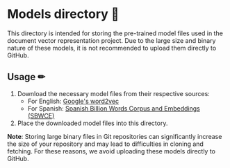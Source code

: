 # Models directory 🧠

This directory is intended for storing the pre-trained model files used in the document vector representation project. Due to the large size and binary nature of these models, it is not recommended to upload them directly to GitHub.

## Usage ✏
1. Download the necessary model files from their respective sources:
   - For English: [Google's word2vec](https://code.google.com/archive/p/word2vec/)
   - For Spanish: [Spanish Billion Words Corpus and Embeddings (SBWCE)](https://crscardellino.github.io/SBWCE/)
2. Place the downloaded model files into this directory.

**Note**: Storing large binary files in Git repositories can significantly increase the size of your repository and may lead to difficulties in cloning and fetching. For these reasons, we avoid uploading these models directly to GitHub.

